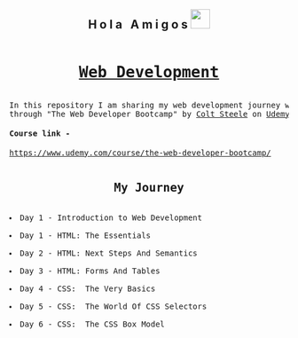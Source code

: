 <h2 align="center">H o l a &nbsp; A m i g o s <img src="https://media.giphy.com/media/hvRJCLFzcasrR4ia7z/giphy.gif" width="35px"></h2>

<pre>
<h1 align="center"><a href="https://en.wikipedia.org/wiki/Web_development">Web Development</a></h1>
In this repository I am sharing my web development journey which I learned 
through "The Web Developer Bootcamp" by <a href="https://www.udemy.com/user/coltsteele/">Colt Steele</a> on <a href="https://www.udemy.com/">Udemy</a>
<h4>Course link - </h4><a href="https://www.udemy.com/course/the-web-developer-bootcamp/">https://www.udemy.com/course/the-web-developer-bootcamp/</a>
</pre>

<pre>
<h2 align="center">My Journey</h2>
<li>Day 1 - Introduction to Web Development</li>
<li>Day 1 - HTML: The Essentials</li>
<li>Day 2 - HTML: Next Steps And Semantics</li>
<li>Day 3 - HTML: Forms And Tables</li>
<li>Day 4 - CSS:  The Very Basics</li>
<li>Day 5 - CSS:  The World Of CSS Selectors</li>
<li>Day 6 - CSS:  The CSS Box Model</li>

</pre>